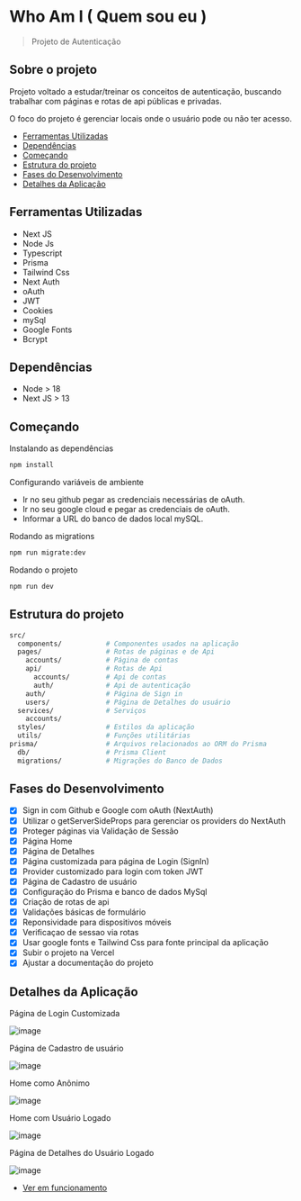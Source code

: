 # Who Am I ( Quem sou eu )
> Projeto de Autenticação
## Sobre o projeto

Projeto voltado a estudar/treinar os conceitos de autenticação, buscando trabalhar com páginas e rotas de api públicas e privadas.

O foco do projeto é gerenciar locais onde o usuário pode ou não ter acesso.
* [Ferramentas Utilizadas](#ferramentas-utilizadas)
* [Dependências](#dependências)
* [Começando](#começando)
* [Estrutura do projeto](#estrutura-do-projeto)
* [Fases do Desenvolvimento](#fases-do-desenvolvimento)
* [Detalhes da Aplicação](#detalhes-da-aplicação)

## Ferramentas Utilizadas
* Next JS
* Node Js
* Typescript
* Prisma
* Tailwind Css
* Next Auth
* oAuth
* JWT
* Cookies
* mySql
* Google Fonts
* Bcrypt

## Dependências
* Node > 18
* Next JS > 13

## Começando

Instalando as dependências
```bash
npm install
```

Configurando variáveis de ambiente

* Ir no seu github pegar as credenciais necessárias de oAuth.
* Ir no seu google cloud e pegar as credenciais de oAuth.
* Informar a URL do banco de dados local mySQL.

Rodando as migrations
```bash
npm run migrate:dev
```

Rodando o projeto
```bash
npm run dev
```
## Estrutura do projeto
```bash
src/
  components/           # Componentes usados na aplicação
  pages/                # Rotas de páginas e de Api
    accounts/           # Página de contas
    api/                # Rotas de Api
      accounts/         # Api de contas
      auth/             # Api de autenticação
    auth/               # Página de Sign in
    users/              # Página de Detalhes do usuário
  services/             # Serviços
    accounts/
  styles/               # Estilos da aplicação
  utils/                # Funções utilitárias
prisma/                 # Arquivos relacionados ao ORM do Prisma
  db/                   # Prisma Client
  migrations/           # Migrações do Banco de Dados
```

## Fases do Desenvolvimento
- [x] Sign in com Github e Google com oAuth (NextAuth)
- [x] Utilizar o getServerSideProps para gerenciar os providers do NextAuth
- [x] Proteger páginas via Validação de Sessão
- [x] Página Home
- [x] Página de Detalhes
- [x] Página customizada para página de Login (SignIn)
- [x] Provider customizado para login com token JWT
- [x] Página de Cadastro de usuário
- [x] Configuração do Prisma e banco de dados MySql
- [x] Criação de rotas de api
- [x] Validações básicas de formulário
- [x] Reponsividade para dispositivos móveis
- [x] Verificaçao de sessao via rotas
- [x] Usar google fonts e Tailwind Css para fonte principal da aplicação
- [x] Subir o projeto na Vercel
- [x] Ajustar a documentação do projeto

## Detalhes da Aplicação

Página de Login Customizada

![image](https://github.com/LeoFuna/who-am-i/assets/80538553/6d02f720-4e52-4b96-b697-e5cf1ae02867)

Página de Cadastro de usuário

![image](https://github.com/LeoFuna/who-am-i/assets/80538553/9f56f6a5-87f3-4815-9eb0-3b8a2185c52f)

Home como Anônimo

![image](https://github.com/LeoFuna/who-am-i/assets/80538553/48456d36-5d7c-49bf-848b-b5bf82b49197)

Home com Usuário Logado

![image](https://github.com/LeoFuna/who-am-i/assets/80538553/5c38c794-af96-4c0a-9b54-3e8488dc0938)

Página de Detalhes do Usuário Logado

![image](https://github.com/LeoFuna/who-am-i/assets/80538553/b47bc566-a00f-45fa-adc5-749cb856ae41)

- [Ver em funcionamento](https://who-am-i-ten.vercel.app/)
